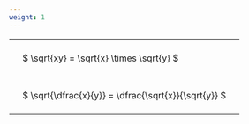 ```yaml
---
weight: 1
---
```


<style type="text/css">
#T_ac93b th.col_heading {
  text-align: left;
  font-size: 1em;
}
#T_ac93b td {
  text-align: left;
  font-size: 1em;
  padding: 1.5em;
}
</style>
<table id="T_ac93b">
  <thead>
  </thead>
  <tbody>
    <tr>
      <td id="T_ac93b_row0_col0" class="data row0 col0" >$ \sqrt{xy} = \sqrt{x} \times \sqrt{y} $</td>
    </tr>
    <tr>
      <td id="T_ac93b_row1_col0" class="data row1 col0" >$ \sqrt{\dfrac{x}{y}} = \dfrac{\sqrt{x}}{\sqrt{y}} $</td>
    </tr>
  </tbody>
</table>
